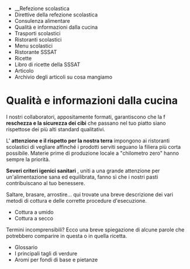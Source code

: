   * __Refezione scolastica
  * Direttive della refezione scolastica
  * Consulenza alimentare
  * Qualità e informazioni dalla cucina
  * Trasporti scolastici
  * Ristoranti scolastici
  * Menu scolastici
  * Ristorante SSSAT
  * Ricette
  * Libro di ricette della SSSAT
  * Articolo
  * Archivio degli articoli su cosa mangiamo

#  Qualità e informazioni dalla cucina

I nostri collaboratori, appositamente formati, garantiscono che la f
**reschezza e la sicurezza dei cibi** che passano nel tuo piatto siano
rispettose dei più alti standard qualitativi.

L' **attenzione e il rispetto per la nostra terra** impongono ai ristoranti
scolastici di vegliare affinché i prodotti serviti seguano la filiera più
corta possibile. Materie prime di produzione locale a "chilometro zero" hanno
sempre la priorità.

**Severi criteri igenici sanitari** , uniti a una grande attenzione per
un'alimentazione sana ed equilibrata, fanno sì che i nostri pasti
contribuiscano al tuo benessere.

Saltare, brasare, arrostire... qui trovate una breve descrizione dei vari
metodi di cottura e delle corrette procedure d'esecuzione.

  * Cottura a umido
  * Cottura a secco

Termini incomprensibili? Ecco una breve spiegazione di alcune parole che
potrebbero comparire in questa o in quella ricetta.

  * Glossario
  * I principali tagli di verdure
  * Aromi per fondi di base e pietanze

